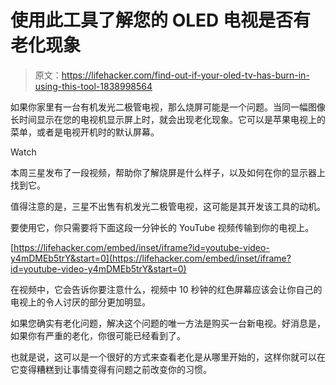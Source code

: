 # 使用此工具了解您的 OLED 电视是否有老化现象

> 原文：<https://lifehacker.com/find-out-if-your-oled-tv-has-burn-in-using-this-tool-1838998564>

如果你家里有一台有机发光二极管电视，那么烧屏可能是一个问题。当同一幅图像长时间显示在您的电视机显示屏上时，就会出现老化现象。它可以是苹果电视上的菜单，或者是电视开机时的默认屏幕。

Watch

本周三星发布了一段视频，帮助你了解烧屏是什么样子，以及如何在你的显示器上找到它。

值得注意的是，三星不出售有机发光二极管电视，这可能是其开发该工具的动机。

要使用它，你只需要将下面这段一分钟长的 YouTube 视频传输到你的电视上。

 [https://lifehacker.com/embed/inset/iframe?id=youtube-video-y4mDMEb5trY&start=0](https://lifehacker.com/embed/inset/iframe?id=youtube-video-y4mDMEb5trY&start=0) 

在视频中，它会告诉你要注意什么，视频中 10 秒钟的红色屏幕应该会让你自己的电视上的令人讨厌的部分更加明显。

如果您确实有老化问题，解决这个问题的唯一方法是购买一台新电视。好消息是，如果你有严重的老化，你很可能已经看到了。

也就是说，这可以是一个很好的方式来查看老化是从哪里开始的，这样你就可以在它变得糟糕到让事情变得有问题之前改变你的习惯。